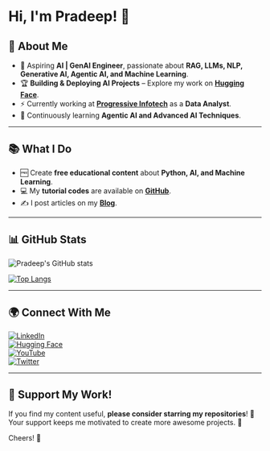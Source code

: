 
# Hi, I'm Pradeep! 👋

## 🚀 About Me

- 🎯 Aspiring **AI | GenAI Engineer**, passionate about **RAG, LLMs, NLP, Generative AI, Agentic AI, and Machine Learning**.  
- 🏆 **Building & Deploying AI Projects** – Explore my work on **[Hugging Face](https://huggingface.co/Pradeep8)**.  
- ⚡ Currently working at **[Progressive Infotech](https://www.progressive.in)** as a **Data Analyst**.  
- 🌱 Continuously learning **Agentic AI and Advanced AI Techniques**.  

---

## 📚 What I Do

- 🆓 Create **free educational content** about **Python, AI, and Machine Learning**.
- 💻 My **tutorial codes** are available on **[GitHub](https://github.com/pradeep-kumar8?tab=repositories)**.
- ✍️ I post articles on my **[Blog](#)**.

---

## 📊 GitHub Stats  

![Pradeep's GitHub stats](https://github-readme-stats.vercel.app/api?username=pradeep-kumar8&show_icons=true&theme=radical)
  
[![Top Langs](https://github-readme-stats.vercel.app/api/top-langs/?username=pradeep-kumar8&layout=compact&theme=radical)](https://github.com/anuraghazra/github-readme-stats)

---

## 🌍 Connect With Me  

[![LinkedIn](https://img.shields.io/badge/-0A66C2?style=for-the-badge&logo=linkedin&logoColor=white&label=)](https://linkedin.com/in/your-linkedin-handle)  
[![Hugging Face](https://img.shields.io/badge/-FFCC00?style=for-the-badge&logo=huggingface&logoColor=black&label=)](https://huggingface.co/your-huggingface-profile)  
[![YouTube](https://img.shields.io/badge/-FF0000?style=for-the-badge&logo=youtube&logoColor=white&label=)](https://youtube.com/your-channel)  
[![Twitter](https://img.shields.io/badge/-1DA1F2?style=for-the-badge&logo=twitter&logoColor=white&label=)](https://twitter.com/your-twitter-handle)  

---

## 💖 Support My Work!

If you find my content useful, **please consider starring my repositories**! 🌟  
Your support keeps me motivated to create more awesome projects. 🚀

Cheers! 🍻
